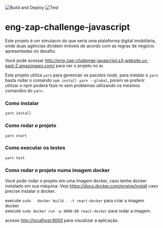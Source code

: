 ![Build and Deploy](https://github.com/thiagoborba/eng-zap-challenge-javascript/actions/workflows/aws.yml/badge.svg)
![Test](https://github.com/thiagoborba/eng-zap-challenge-javascript/actions/workflows/test.yml/badge.svg)

# eng-zap-challenge-javascript

Este projeto é um simulacro do que seria uma plataforma digital imobiliária, onde duas agências dividem imóveis de acordo com as regras de negócio apresentadas no desafio.

Você pode acessar <http://eng-zap-challenge-javascript.s3-website.us-east-2.amazonaws.com/> para ver o projeto no ar.

Este projeto utiliza `yarn` para gerenciar os pacotes node, para instalar o `yarn` basta rodar o comando `npm install yarn --global`, pórem se preferir utilizar o npm poderá faze-lo sem problemas utilizando os mesmos comandos do `yarn`.

### Como instalar

`yarn install`

### Como rodar o projeto

`yarn start`

### Como executar os testes

`yarn test`

### Como rodar o projeto numa imagem docker

Você pode rodar o projeto em uma imagem docker, caso tenhe docker instalado em sua máquina. Veja <https://docs.docker.com/engine/install> caso precise instalar o docker.

execute `sudo	docker build . -t react-docker` para criar a imagem docker <br />
execute `sudo docker run -p 8000:80 react-docker` para rodar a imagem.

acesse <http://localhost:8000> para visualizar a aplicação.
